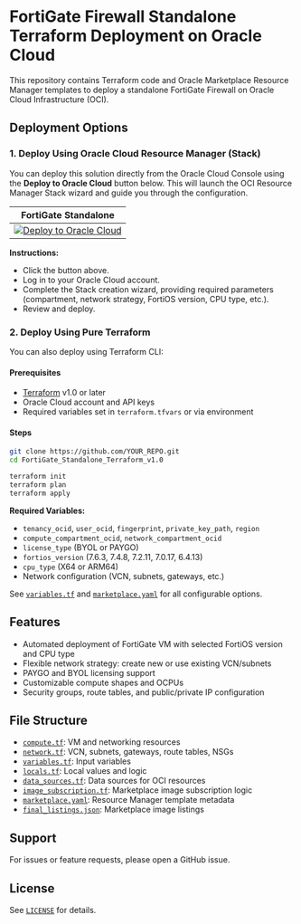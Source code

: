 # FortiGate Firewall Standalone Terraform Deployment on Oracle Cloud

This repository contains Terraform code and Oracle Marketplace Resource Manager templates to deploy a standalone FortiGate Firewall on Oracle Cloud Infrastructure (OCI).

## Deployment Options

### 1. Deploy Using Oracle Cloud Resource Manager (Stack)

You can deploy this solution directly from the Oracle Cloud Console using the **Deploy to Oracle Cloud** button below. This will launch the OCI Resource Manager Stack wizard and guide you through the configuration.

|FortiGate Standalone|
|:-:|
|[![Deploy to Oracle Cloud](https://oci-resourcemanager-plugin.plugins.oci.oraclecloud.com/latest/deploy-to-oracle-cloud.svg)](https://cloud.oracle.com/resourcemanager/stacks/create?zipUrl=https://github.com/40net-cloud/fortinet-oci-solutions/releases/download/fgtstandalone/FortiGate_Standalone_Terraform_v1.0.zip)|

**Instructions:**
- Click the button above.
- Log in to your Oracle Cloud account.
- Complete the Stack creation wizard, providing required parameters (compartment, network strategy, FortiOS version, CPU type, etc.).
- Review and deploy.

### 2. Deploy Using Pure Terraform

You can also deploy using Terraform CLI:

#### Prerequisites
- [Terraform](https://www.terraform.io/downloads.html) v1.0 or later
- Oracle Cloud account and API keys
- Required variables set in `terraform.tfvars` or via environment

#### Steps

```sh
git clone https://github.com/YOUR_REPO.git
cd FortiGate_Standalone_Terraform_v1.0

terraform init
terraform plan
terraform apply
```

**Required Variables:**
- `tenancy_ocid`, `user_ocid`, `fingerprint`, `private_key_path`, `region`
- `compute_compartment_ocid`, `network_compartment_ocid`
- `license_type` (BYOL or PAYGO)
- `fortios_version` (7.6.3, 7.4.8, 7.2.11, 7.0.17, 6.4.13)
- `cpu_type` (X64 or ARM64)
- Network configuration (VCN, subnets, gateways, etc.)

See [`variables.tf`](/FortiGate/Standalone/terraform/variables.tf) and [`marketplace.yaml`](/FortiGate/Standalone/terraform/marketplace.yaml) for all configurable options.

## Features

- Automated deployment of FortiGate VM with selected FortiOS version and CPU type
- Flexible network strategy: create new or use existing VCN/subnets
- PAYGO and BYOL licensing support
- Customizable compute shapes and OCPUs
- Security groups, route tables, and public/private IP configuration

## File Structure

- [`compute.tf`](/FortiGate/Standalone/terraform/compute.tf): VM and networking resources
- [`network.tf`](/FortiGate/Standalone/terraform/network.tf): VCN, subnets, gateways, route tables, NSGs
- [`variables.tf`](/FortiGate/Standalone/terraform/variables.tf): Input variables
- [`locals.tf`](/FortiGate/Standalone/terraform/locals.tf): Local values and logic
- [`data_sources.tf`](/FortiGate/Standalone/terraform/data_sources.tf): Data sources for OCI resources
- [`image_subscription.tf`](/FortiGate/Standalone/terraform/image_subscription.tf): Marketplace image subscription logic
- [`marketplace.yaml`](/FortiGate/Standalone/terraform/marketplace.yaml): Resource Manager template metadata
- [`final_listings.json`](/FortiGate/Standalone/terraform/final_listings.json): Marketplace image listings

## Support

For issues or feature requests, please open a GitHub issue.

## License

See [`LICENSE`](LICENSE) for details.
